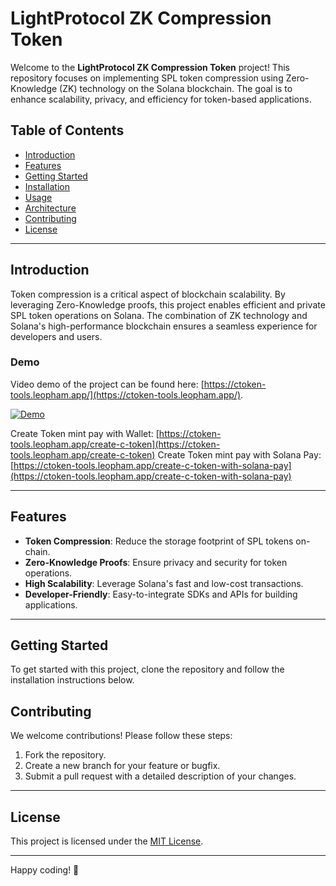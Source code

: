 # LightProtocol ZK Compression Token

Welcome to the **LightProtocol ZK Compression Token** project! This repository focuses on implementing SPL token compression using Zero-Knowledge (ZK) technology on the Solana blockchain. The goal is to enhance scalability, privacy, and efficiency for token-based applications.

## Table of Contents

- [Introduction](#introduction)
- [Features](#features)
- [Getting Started](#getting-started)
- [Installation](#installation)
- [Usage](#usage)
- [Architecture](#architecture)
- [Contributing](#contributing)
- [License](#license)

---

## Introduction

Token compression is a critical aspect of blockchain scalability. By leveraging Zero-Knowledge proofs, this project enables efficient and private SPL token operations on Solana. The combination of ZK technology and Solana's high-performance blockchain ensures a seamless experience for developers and users.

### Demo

Video demo of the project can be found here: [https://ctoken-tools.leopham.app/](https://ctoken-tools.leopham.app/).

[![Demo](https://i9.ytimg.com/vi_webp/G4twVdpYWBM/mq2.webp?sqp=COCpisEG-oaymwEmCMACELQB8quKqQMa8AEB-AH-CYAC0AWKAgwIABABGE8gTihlMA8=&rs=AOn4CLDRt-AOZkk3tRgAQJRt3XwvRSw9-Q)](https://youtu.be/G4twVdpYWBM)

Create Token mint pay with Wallet: [https://ctoken-tools.leopham.app/create-c-token](https://ctoken-tools.leopham.app/create-c-token)
Create Token mint pay with Solana Pay: [https://ctoken-tools.leopham.app/create-c-token-with-solana-pay](https://ctoken-tools.leopham.app/create-c-token-with-solana-pay)

---

## Features

- **Token Compression**: Reduce the storage footprint of SPL tokens on-chain.
- **Zero-Knowledge Proofs**: Ensure privacy and security for token operations.
- **High Scalability**: Leverage Solana's fast and low-cost transactions.
- **Developer-Friendly**: Easy-to-integrate SDKs and APIs for building applications.

---

## Getting Started

To get started with this project, clone the repository and follow the installation instructions below.

## Contributing

We welcome contributions! Please follow these steps:

1. Fork the repository.
2. Create a new branch for your feature or bugfix.
3. Submit a pull request with a detailed description of your changes.

---

## License

This project is licensed under the [MIT License](LICENSE).

---

Happy coding! 🚀

